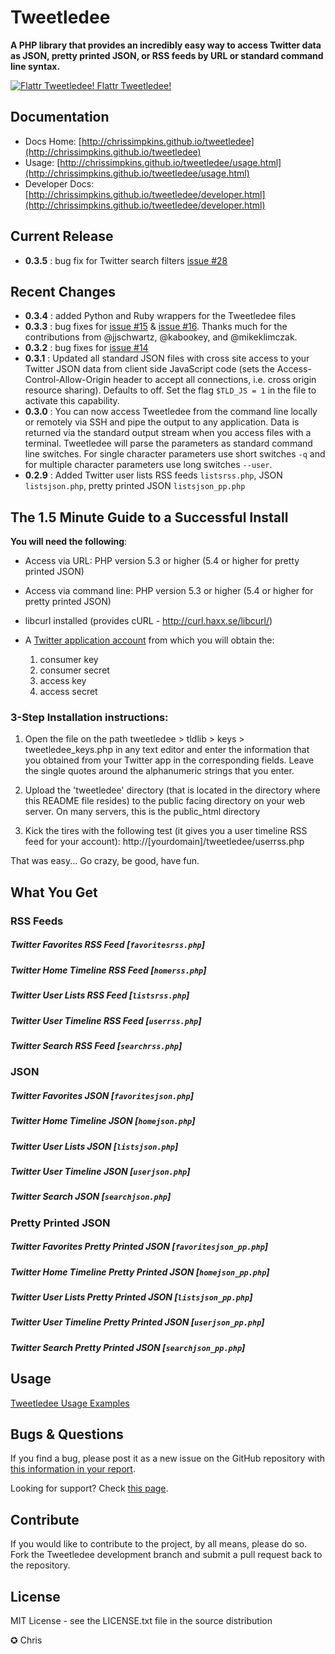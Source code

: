 Tweetledee
==========

**A PHP library that provides an incredibly easy way to access Twitter data as JSON, pretty printed JSON, or RSS feeds by URL or standard command line syntax.**

<a href="https://flattr.com/submit/auto?user_id=pixsied&url=http://github.com/chrissimpkins/tweetledee&title=Tweetledee&description=Tweetledee&language=en_GB&tags=Twitter,RSS,JSON,feed,programming,developer&category=software"><img src="https://flattr.com/_img/icons/flattr_logo_16.png" alt="Flattr Tweetledee!" /> Flattr Tweetledee!</a>

## Documentation
- Docs Home: [http://chrissimpkins.github.io/tweetledee](http://chrissimpkins.github.io/tweetledee)
- Usage: [http://chrissimpkins.github.io/tweetledee/usage.html](http://chrissimpkins.github.io/tweetledee/usage.html)
- Developer Docs: [http://chrissimpkins.github.io/tweetledee/developer.html](http://chrissimpkins.github.io/tweetledee/developer.html)

## Current Release
- <b>0.3.5</b> : bug fix for Twitter search filters [issue #28](https://github.com/chrissimpkins/tweetledee/issues/28)

## Recent Changes
- <b>0.3.4</b> : added Python and Ruby wrappers for the Tweetledee files
- <b>0.3.3</b> : bug fixes for [issue #15](https://github.com/chrissimpkins/tweetledee/issues/15) & [issue #16](https://github.com/chrissimpkins/tweetledee/issues/16).  Thanks much for the contributions from @jjschwartz, @kabookey, and @mikeklimczak.
- <b>0.3.2</b> : bug fixes for [issue #14](https://github.com/chrissimpkins/tweetledee/issues/14)
- <b>0.3.1</b> : Updated all standard JSON files with cross site access to your Twitter JSON data from client side JavaScript code (sets the Access-Control-Allow-Origin header to accept all connections, i.e. cross origin resource sharing). Defaults to off.  Set the flag `$TLD_JS = 1` in the file to activate this capability.
- <b>0.3.0</b> : You can now access Tweetledee from the command line locally or remotely via SSH and pipe the output to any application.  Data is returned via the standard output stream when you access files with a terminal.  Tweetledee will parse the parameters as standard command line switches.  For single character parameters use short switches <code>-q</code> and for multiple character parameters use long switches <code>--user</code>.
- <b>0.2.9</b> : Added Twitter user lists RSS feeds <code>listsrss.php</code>, JSON <code>listsjson.php</code>, pretty printed JSON <code>listsjson_pp.php</code>

## The 1.5 Minute Guide to a Successful Install
**You will need the following**:
 - Access via URL: PHP version 5.3 or higher (5.4 or higher for pretty printed JSON)
 - Access via command line: PHP version 5.3 or higher (5.4 or higher for pretty printed JSON)
 - libcurl installed (provides cURL - http://curl.haxx.se/libcurl/)
 - A <a href="https://dev.twitter.com/apps/new">Twitter application account</a> from which you will obtain the:

	1) consumer key
	2) consumer secret
	3) access key
	4) access secret

### 3-Step Installation instructions:

1. Open the file on the path tweetledee > tldlib > keys > tweetledee_keys.php in any text editor and enter the information that you obtained from your Twitter app in the corresponding fields.  Leave the single quotes around the alphanumeric strings that you enter.

2. Upload the 'tweetledee' directory (that is located in the directory where this README file resides) to the public facing directory on your web server.  On many servers, this is the public_html directory

3. Kick the tires with the following test (it gives you a user timeline RSS feed for your account):
	http://[yourdomain]/tweetledee/userrss.php

That was easy... Go crazy, be good, have fun.

## What You Get
### RSS Feeds
##### Twitter Favorites RSS Feed [<code>favoritesrss.php</code>]
##### Twitter Home Timeline RSS Feed [<code>homerss.php</code>]
##### Twitter User Lists RSS Feed [<code>listsrss.php</code>]
##### Twitter User Timeline RSS Feed [<code>userrss.php</code>]
##### Twitter Search RSS Feed [<code>searchrss.php</code>]

### JSON
##### Twitter Favorites JSON [<code>favoritesjson.php</code>]
##### Twitter Home Timeline JSON [<code>homejson.php</code>]
##### Twitter User Lists JSON [<code>listsjson.php</code>]
##### Twitter User Timeline JSON [<code>userjson.php</code>]
##### Twitter Search JSON [<code>searchjson.php</code>]

### Pretty Printed JSON
##### Twitter Favorites Pretty Printed JSON [<code>favoritesjson_pp.php</code>]
##### Twitter Home Timeline Pretty Printed JSON [<code>homejson_pp.php</code>]
##### Twitter User Lists Pretty Printed JSON [<code>listsjson_pp.php</code>]
##### Twitter User Timeline Pretty Printed JSON [<code>userjson_pp.php</code>]
##### Twitter Search Pretty Printed JSON [<code>searchjson_pp.php</code>]

## Usage
<a href="http://chrissimpkins.github.io/tweetledee/usage.html">Tweetledee Usage Examples</a>

## Bugs & Questions
If you find a bug, please post it as a new issue on the GitHub repository with <a href="http://chrissimpkins.github.io/tweetledee/support.html#bug-reporting">this information in your report</a>.

Looking for support? Check <a href="http://chrissimpkins.github.io/tweetledee/support.html">this page</a>.


## Contribute
If you would like to contribute to the project, by all means, please do so.  Fork the Tweetledee development branch and submit a pull request back to the repository.

## License
MIT License - see the LICENSE.txt file in the source distribution

✪ Chris

